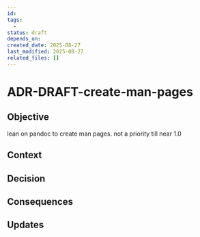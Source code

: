 ```yaml
---
id: 
tags:
  - 
status: draft
depends_on: 
created_date: 2025-08-27
last_modified: 2025-08-27
related_files: []
---
```


# ADR-DRAFT-create-man-pages

## Objective
<!-- A concise statement explaining the goal of this decision. -->

lean on pandoc to create man pages. not a priority till near 1.0 

## Context
<!-- What is the issue that we're seeing that is motivating this decision or change? -->

## Decision
<!-- What is the change that we're proposing and/or doing? -->

## Consequences
<!-- What becomes easier or more difficult to do because of this change? -->

## Updates
<!-- Changes that happened when the rubber met the road -->
